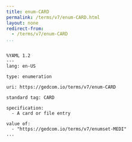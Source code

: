 ```yaml
---
title: enum-CARD
permalink: /terms/v7/enum-CARD.html
layout: none
redirect-from:
  - /terms/v7/enum-CARD
...
```


```

%YAML 1.2
---
lang: en-US

type: enumeration

uri: https://gedcom.io/terms/v7/enum-CARD

standard tag: CARD

specification:
  - A card or file entry

value of:
  - "https://gedcom.io/terms/v7/enumset-MEDI"
...

```
